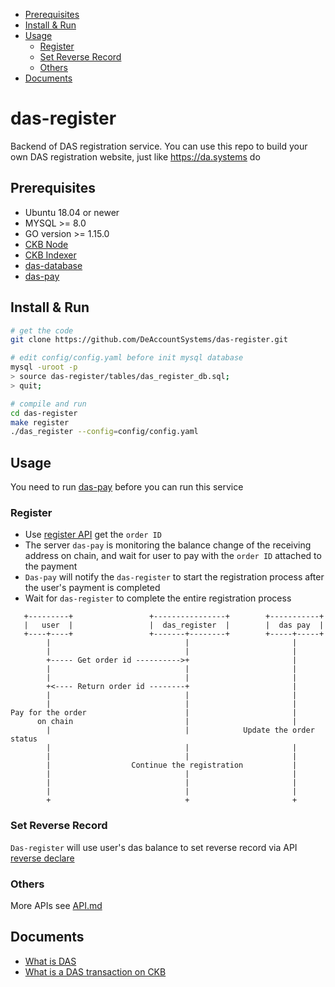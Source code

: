    * [Prerequisites](#prerequisites)
   * [Install &amp; Run](#install--run)
   * [Usage](#usage)
      * [Register](#register)
      * [Set Reverse Record](#set-reverse-record)
      * [Others](#others)
   * [Documents](#documents)

# das-register

Backend of DAS registration service. You can use this repo to build your own DAS registration website, just like https://da.systems do

## Prerequisites

* Ubuntu 18.04 or newer
* MYSQL >= 8.0
* GO version >= 1.15.0
* [CKB Node](https://github.com/nervosnetwork/ckb)
* [CKB Indexer](https://github.com/nervosnetwork/ckb-indexer)
* [das-database](https://github.com/DeAccountSystems/das-database)
* [das-pay](https://github.com/DeAccountSystems/das-pay)


## Install & Run

```bash
# get the code
git clone https://github.com/DeAccountSystems/das-register.git

# edit config/config.yaml before init mysql database
mysql -uroot -p
> source das-register/tables/das_register_db.sql;
> quit;

# compile and run
cd das-register
make register
./das_register --config=config/config.yaml
```

## Usage
You need to run [das-pay](https://github.com/DeAccountSystems/das-pay) before you can run this service
### Register
* Use [register API](https://github.com/DeAccountSystems/das-register/blob/main/API.md#account-order-register) get the `order ID`
* The server `das-pay` is monitoring the balance change of the receiving address on chain, and wait for user to pay with the `order ID` attached to the payment
* `Das-pay` will notify the `das-register` to start the registration process after the user's payment is completed
* Wait for `das-register` to complete the entire registration process

```
   +---------+                 +----------------+        +-----------+
   |   user  |                 |  das_register  |        |  das pay  |
   +----+----+                 +-------+--------+        +-----+-----+
        |                              |                       |
        |                              |                       |
        +----- Get order id ---------->+                       |
        |                              |                       |
        |                              |                       |
        +<---- Return order id --------+                       |
        |                              |                       |
        |                              |                       |
Pay for the order                      |                       |
      on chain                         |                       |
        |                              |            Update the order status
        |                              |                       |
        |                              |                       |
        |                  Continue the registration           |
        |                              |                       |
        |                              |                       |
        |                              |                       |
        +                              +                       +

```

### Set Reverse Record
`Das-register` will use user's das balance to set reverse record via API [reverse declare](https://github.com/DeAccountSystems/das-register/blob/main/API.md#reverse-declare)

### Others
More APIs see [API.md](https://github.com/DeAccountSystems/das-register/blob/main/API.md)

## Documents
* [What is DAS](https://github.com/DeAccountSystems/das-contracts/blob/master/docs/en/Overview-of-DAS.md)
* [What is a DAS transaction on CKB](https://github.com/DeAccountSystems/das-contracts/blob/master/docs/en/Data-Structure-and-Protocol/Transaction-Structure.md)

